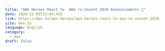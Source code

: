 ```yaml
---
title: "AWS Heroes React to  AWS re:Invent 2020 Announcements 🤯"
date: 2020-12-03T23:03:43Z
link: https://dev.to/aws-heroes/aws-heroes-react-to-aws-re-invent-2020-announcements-l67?utm_medium=RSS&utm_source=news.12bit.vn
site: dev.to
language: English
category:
  - aws
draft: false
---
```

